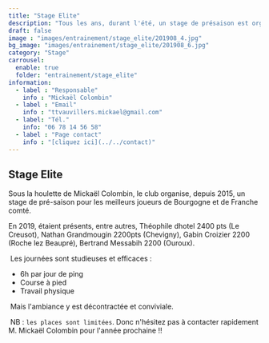 ```yaml
---
title: "Stage Elite"
description: "Tous les ans, durant l'été, un stage de présaison est organisé pour les meilleurs joueurs de la région Bourgogne/Franche-Comté."
draft: false
image : "images/entrainement/stage_elite/201908_4.jpg"
bg_image: "images/entrainement/stage_elite/201908_6.jpg"
category: "Stage"
carrousel:
  enable: true
  folder: "entrainement/stage_elite"
information:
  - label : "Responsable"
    info : "Mickaël Colombin"
  - label : "Email"
    info : "ttvauvillers.mickael@gmail.com"
  - label: "Tél."
    info: "06 78 14 56 58"
  - label : "Page contact"
    info : "[cliquez ici](../../contact)"
---
```


## Stage Elite

Sous la houlette de Mickaël Colombin, le club organise, depuis 2015, un stage de pré-saison pour les meilleurs joueurs de Bourgogne et de Franche comté.


En 2019, étaient présents, entre autres, Théophile dhotel 2400 pts (Le Creusot), Nathan Grandmougin 2200pts (Chevigny), Gabin Croizier 2200 (Roche lez Beaupré), Bertrand Messabih 2200 (Ouroux).

​
Les journées sont studieuses et efficaces :
- 6h par jour de ping
- Course à pied
- Travail physique

​​
Mais l'ambiance y est décontractée et conviviale.

​
NB : <i class="ion-alert-circled"></i> `les places sont limitées`. Donc n'hésitez pas à contacter rapidement M. Mickaël Colombin pour l'année prochaine !!